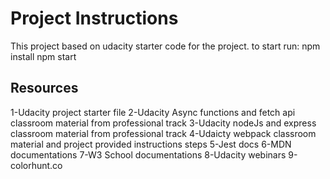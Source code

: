# Project Instructions

This project based on udacity starter code for the project.
to start run:
npm install
npm start

## Resources

1-Udacity project starter file
2-Udacity Async functions and fetch api classroom material from professional track
3-Udacity nodeJs and express classroom material from professional track
4-Udaicty webpack classroom material and project provided instructions steps
5-Jest docs
6-MDN documentations
7-W3 School documentations
8-Udacity webinars
9-colorhunt.co

